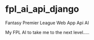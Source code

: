 # fpl_ai_api_django
Fantasy Premier League Web App Api AI

My FPL AI to take me to the next level.....
